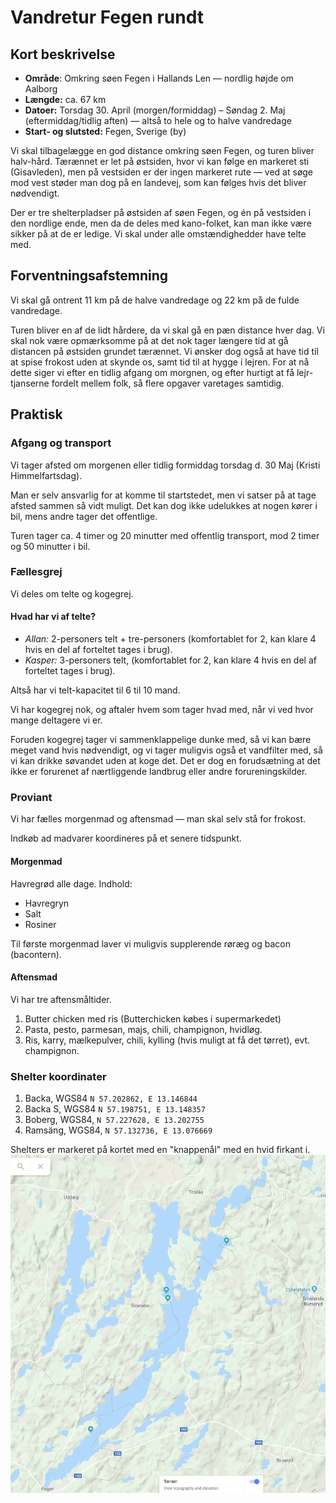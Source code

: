 # Vandretur Fegen rundt

## Kort beskrivelse

* __Område__: Omkring søen Fegen i Hallands Len — nordlig højde om Aalborg
* __Længde:__ ca. 67 km
* __Datoer:__ Torsdag 30. April (morgen/formiddag) – Søndag 2. Maj (eftermiddag/tidlig aften) — altså to hele og to halve vandredage
* __Start- og slutsted:__ Fegen, Sverige (by)

Vi skal tilbagelægge en god distance omkring søen Fegen, og turen bliver halv-hård.
Tærænnet er let på østsiden, hvor vi kan følge en markeret sti (Gisavleden), men på vestsiden er der ingen markeret rute — ved at søge mod vest støder man dog på en landevej, som kan følges hvis det bliver nødvendigt.

Der er tre shelterpladser på østsiden af søen Fegen, og én på vestsiden i den nordlige ende, men da de deles med kano-folket, kan man ikke være sikker på at de er ledige.
Vi skal under alle omstændighedder have telte med.

## Forventningsafstemning

Vi skal gå ontrent 11 km på de halve vandredage og 22 km på de fulde vandredage.

Turen bliver en af de lidt hårdere, da vi skal gå en pæn distance hver dag.
Vi skal nok være opmærksomme på at det nok tager længere tid at gå distancen på østsiden grundet tærænnet.
Vi ønsker dog også at have tid til at spise frokost uden at skynde os, samt tid til at hygge i lejren.
For at nå dette siger vi efter en tidlig afgang om morgnen, og efter hurtigt at få lejr-tjanserne fordelt mellem folk, så flere opgaver varetages samtidig.


## Praktisk

### Afgang og transport

Vi tager afsted om morgenen eller tidlig formiddag torsdag d. 30 Maj (Kristi Himmelfartsdag).

Man er selv ansvarlig for at komme til startstedet, men vi satser på at tage afsted sammen så vidt muligt.
Det kan dog ikke udelukkes at nogen kører i bil, mens andre tager det offentlige.

Turen tager ca. 4 timer og 20 minutter med offentlig transport, mod 2 timer og 50 minutter i bil.

### Fællesgrej

Vi deles om telte og kogegrej.

#### Hvad har vi af telte?

* _Allan:_ 2-personers telt + tre-personers (komfortablet for 2, kan klare 4 hvis en del af forteltet tages i brug).
* _Kasper:_ 3-personers telt, (komfortablet for 2, kan klare 4 hvis en del af forteltet tages i brug).

Altså har vi telt-kapacitet til 6 til 10 mand.

Vi har kogegrej nok, og aftaler hvem som tager hvad med, når vi ved hvor mange deltagere vi er.

Foruden kogegrej tager vi sammenklappelige dunke med, så vi kan bære meget vand hvis nødvendigt, og vi tager muligvis også et vandfilter med, så vi kan drikke søvandet uden at koge det.
Det er dog en forudsætning at det ikke er forurenet af nærtliggende landbrug eller andre forureningskilder.

### Proviant
Vi har fælles morgenmad og aftensmad — man skal selv stå for frokost.

Indkøb ad madvarer koordineres på et senere tidspunkt.

#### Morgenmad

Havregrød alle dage.
Indhold:

* Havregryn
* Salt
* Rosiner

Til første morgenmad laver vi muligvis supplerende røræg og bacon (bacontern).

#### Aftensmad

Vi har tre aftensmåltider.

1. Butter chicken med ris (Butterchicken købes i supermarkedet)
2. Pasta, pesto, parmesan, majs, chili, champignon, hvidløg.
3. Ris, karry, mælkepulver, chili, kylling (hvis muligt at få det tørret), evt. champignon.


### Shelter koordinater

1. Backa, WGS84 `N 57.202862, E 13.146844`
2. Backa S, WGS84 `N 57.198751, E 13.148357`
3. Boberg, WGS84, `N 57.227628, E 13.202755`
4. Ramsäng, WGS84, `N 57.132736, E 13.076669`

Shelters er markeret på kortet med en "knappenål" med en hvid firkant i.
![](./shelters_kort.png)
